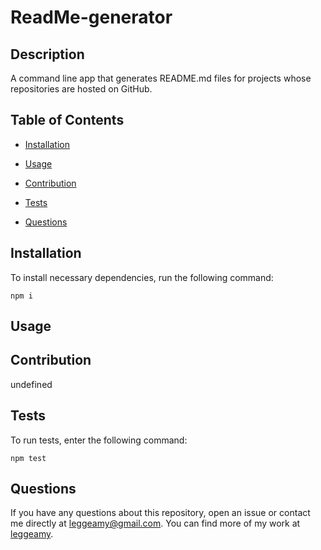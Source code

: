 # ReadMe-generator
  

## Description

A command line app that generates README.md files for projects whose repositories are hosted on GitHub.

## Table of Contents

* [Installation](#installation)

* [Usage](#usage)

* [Contribution](#contribution)

* [Tests](#tests)

* [Questions](#questions)

## Installation

To install necessary dependencies, run the following command:

```
npm i
```

## Usage





## Contribution

undefined

## Tests

To run tests, enter the following command:

```
npm test
```

## Questions

If you have any questions about this repository, open an issue or contact me directly at leggeamy@gmail.com. You can find more of my work at [leggeamy](https://github.com/leggeamy/).

